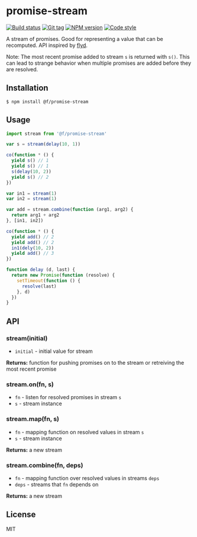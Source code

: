 
# promise-stream

[![Build status][travis-image]][travis-url]
[![Git tag][git-image]][git-url]
[![NPM version][npm-image]][npm-url]
[![Code style][standard-image]][standard-url]

A stream of promises. Good for representing a value that can be recomputed. API inspired by [flyd](//github.com/paldepind/flyd).

Note: The most recent promise added to stream `s` is returned with `s()`. This can lead to strange behavior when multiple promises are added before they are resolved. 

## Installation

    $ npm install @f/promise-stream

## Usage

```js
import stream from '@f/promise-stream'

var s = stream(delay(10, 1))

co(function * () {
  yield s() // 1
  yield s() // 1
  s(delay(10, 2))
  yield s() // 2
})

var in1 = stream(1)
var in2 = stream(1)

var add = stream.combine(function (arg1, arg2) {
  return arg1 + arg2
}, [in1, in2])

co(function * () {
  yield add() // 2
  yield add() // 2
  in1(dely(10, 2))
  yield add() // 3
})

function delay (d, last) {
  return new Promise(function (resolve) {
    setTimeout(function () {
      resolve(last)
    }, d)
  })
}

```

## API

### stream(initial)

- `initial` - initial value for stream

**Returns:** function for pushing promises on to the stream or retreiving the most recent promise

### stream.on(fn, s)

- `fn` - listen for resolved promises in stream `s`
- `s` - stream instance

### stream.map(fn, s)

- `fn` - mapping function on resolved values in stream `s`
- `s` - stream instance

**Returns:** a new stream

### stream.combine(fn, deps)

- `fn` - mapping function over resolved values in streams `deps`
- `deps` - streams that `fn` depends on

**Returns:** a new stream

## License

MIT

[travis-image]: https://img.shields.io/travis/micro-js/promise-stream.svg?style=flat-square
[travis-url]: https://travis-ci.org/micro-js/promise-stream
[git-image]: https://img.shields.io/github/tag/micro-js/promise-stream.svg?style=flat-square
[git-url]: https://github.com/micro-js/promise-stream
[standard-image]: https://img.shields.io/badge/code%20style-standard-brightgreen.svg?style=flat-square
[standard-url]: https://github.com/feross/standard
[npm-image]: https://img.shields.io/npm/v/@f/promise-stream.svg?style=flat-square
[npm-url]: https://npmjs.org/package/@f/promise-stream
